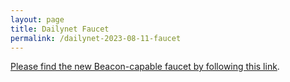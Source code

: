```yaml
---
layout: page
title: Dailynet Faucet
permalink: /dailynet-2023-08-11-faucet
---
```


[Please find the new Beacon-capable faucet by following this link](https://faucet.dailynet-2023-08-11.teztnets.xyz).
